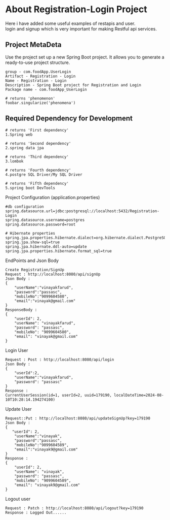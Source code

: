 # About Registration-Login Project

Here i have added some useful examples of restapis and user. <br>
login and signup which is very important for making Restful api services.


## Project MetaDeta

Use the project set up a new Spring Boot project. 
It allows you to generate a ready-to-use project structure.

```metadata
group - com.foodApp.UserLogin
Artifact - Registration - Login
Name - Registration - Login
Description - Spring Boot project for Registration and Login
Package name - com.foodApp_UserLogin

# returns 'phenomenon'
foobar.singularize('phenomena')
```

## Required Dependency for Development
```Dependency
# returns 'First dependency'
1.Spring web

# returns 'Second dependency'
2.spring data jpa

# returns 'Third dependency'
3.lombok

# returns 'Fourth dependency'
4.postgre SQL Driver/My SQL Driver

# returns 'Fifth dependency'
5.spring boot DevTools
```

Project Configuration (application.properties)
```Configuration
#db configuration
spring.datasource.url=jdbc:postgresql://localhost:5432/Registration-Login
spring.datasource.username=postgres
spring.datasource.password=root

# Hibernate properties
spring.jpa.properties.hibernate.dialect=org.hibernate.dialect.PostgreSQLDialect
spring.jpa.show-sql=true
spring.jpa.hibernate.ddl-auto=update
spring.jpa.properties.hibernate.format_sql=true
```

EndPoints and Json Body
```
Create Registration/SignUp
Request : http://localhost:8080/api/signUp
Json Body : 
{
    "userName":"vinayakfarud",
    "password":"passasc",
    "mobileNo":"9099604580",
    "email":"vinayak@gmail.com"
}
ResponseBody :
{
    "userId": 2,
    "userName": "vinayakfarud",
    "password": "passasc",
    "mobileNo": "9099604580",
    "email": "vinayak@gmail.com"
}
```
Login User
```
Request : Post : http://localhost:8080/api/login
Json Body :
{
    "userId":2,
    "userName":"vinayakfarud",
    "password": "passasc"
}
Response : 
CurrentUserSession(id=1, userId=2, uuid=179190, localDateTime=2024-08-10T10:28:14.194274100)
```
Update User 
```
Request::Put : http://localhost:8080/api/updateSignUp?key=179190
Json Body :
{
   "userId": 2,
    "userName":"vinayak",
    "password":"passasc",
    "mobileNo":"9099604589",
    "email":"vinayak9@gmail.com"
}
Response :
{
    "userId": 2,
    "userName": "vinayak",
    "password": "passasc",
    "mobileNo": "9099604589",
    "email": "vinayak9@gmail.com"
}
```	



Logout user
```
Request : Patch : http://localhost:8080/api/logout?key=179190
Response : Logged Out......
```
	

